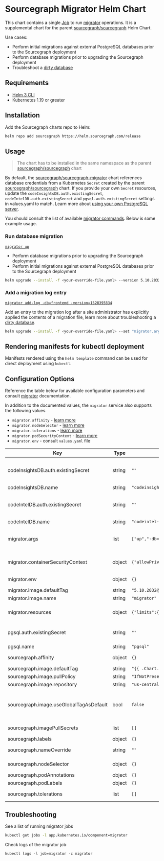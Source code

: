 <!--
  DO NOT EDIT README.md directly.
  README.md is automatically generated from README.md.gotmpl
-->

# Sourcegraph Migrator Helm Chart

This chart contains a single [Job] to run [migrator] operations. It is a supplemental chart for the parent [sourcegraph/sourcegraph] Helm Chart.

Use cases:

- Perform initial migrations against external PostgreSQL databases prior to the Sourcegraph deployment
- Perform database migrations prior to upgrading the Sourcegraph deployment
- Troubleshoot a [dirty database]

## Requirements

* [Helm 3 CLI](https://helm.sh/docs/intro/install/)
* Kubernetes 1.19 or greater

## Installation

Add the Sourcegraph charts repo to Helm:

```sh
helm repo add sourcegraph https://helm.sourcegraph.com/release
```

## Usage

> The chart has to be installed in the same namespace as the parent [sourcegraph/sourcegraph] chart

By default, the [sourcegraph/sourcegraph-migrator] chart references database credentials from a Kubernetes `Secret` created by the parent [sourcegraph/sourcegraph] chart. If you provide your own `Secret` resources, update the `codeInsightsDB.auth.existingSecret`, `codeIntelDB.auth.existingSecret` and `pgsql.auth.existingSecret` settings in values.yaml to match. Learn more about [using your own PostgreSQL server].

You should consult the list of available [migrator commands]. Below is some example usage.

### Run database migration

[`migrator up`](https://docs.sourcegraph.com/admin/how-to/manual_database_migrations#up)

- Perform database migrations prior to upgrading the Sourcegraph deployment
- Perform initial migrations against external PostgreSQL databases prior to the Sourcegraph deployment

```sh
helm upgrade --install -f <your-override-file.yaml> --version 5.10.2832 sg-migrator sourcegraph/sourcegraph-migrator
```

### Add a migration log entry

[`migrator add-log -db=frontend -version=1528395834`](https://docs.sourcegraph.com/admin/how-to/manual_database_migrations#add-log)

Add an entry to the migration log after a site administrator has explicitly applied the contents of a migration file, learn more about troubleshooting a [dirty database].

```sh
helm upgrade --install -f <your-override-file.yaml> --set "migrator.args={add-log,-db=frontend,-version=1528395834}" --version 5.10.2832 sg-migrator sourcegraph/sourcegraph-migrator
```

## Rendering manifests for kubectl deployment

Manifests rendered using the `helm template` command can be used for direct deployment using `kubectl`.

## Configuration Options

Reference the table below for available configuration parameters and consult [migrator] documentation.

In addition to the documented values, the `migrator` service also supports the following values

- `migrator.affinity` - [learn more](https://kubernetes.io/docs/concepts/scheduling-eviction/assign-pod-node/#affinity-and-anti-affinity)
- `migrator.nodeSelector` - [learn more](https://kubernetes.io/docs/concepts/scheduling-eviction/assign-pod-node/#nodeselector)
- `migrator.tolerations` - [learn more](https://kubernetes.io/docs/concepts/scheduling-eviction/taint-and-toleration/)
- `migrator.podSecurityContext` - [learn more](https://kubernetes.io/docs/tasks/configure-pod-container/security-context/#set-the-security-context-for-a-pod)
- `migrator.env` - consult `values.yaml` file

| Key | Type | Default | Description |
|-----|------|---------|-------------|
| codeInsightsDB.auth.existingSecret | string | `""` | Name of existing secret to use for codeinsights-db credentials This should match the setting in the sourcegraph chart values |
| codeInsightsDB.name | string | `"codeinsights-db"` |  |
| codeIntelDB.auth.existingSecret | string | `""` | Name of existing secret to use for codeintel-db credentials This should match the setting in the sourcegraph chart values |
| codeIntelDB.name | string | `"codeintel-db"` |  |
| migrator.args | list | `["up","-db=all"]` | Override default `migrator` container args Available commands can be found at https://docs.sourcegraph.com/admin/how-to/manual_database_migrations |
| migrator.containerSecurityContext | object | `{"allowPrivilegeEscalation":false,"readOnlyRootFilesystem":true,"runAsGroup":101,"runAsUser":100}` | Security context for the `migrator` container, learn more from the [Kubernetes documentation](https://kubernetes.io/docs/tasks/configure-pod-container/security-context/#set-the-security-context-for-a-container) |
| migrator.env | object | `{}` | Environment variables for the `migrator` container |
| migrator.image.defaultTag | string | `"5.10.2832@sha256:4b9b5913e30a246f98f537d7b9faeae25be2ff1119b7a8793135dc4d86278c2c"` | Docker image tag for the `migrator` image |
| migrator.image.name | string | `"migrator"` | Docker image name for the `migrator` image |
| migrator.resources | object | `{"limits":{"cpu":"500m","memory":"100M"},"requests":{"cpu":"100m","memory":"50M"}}` | Resource requests & limits for the `migrator` container, learn more from the [Kubernetes documentation](https://kubernetes.io/docs/concepts/configuration/manage-resources-containers/) |
| pgsql.auth.existingSecret | string | `""` | Name of existing secret to use for pgsql credentials This should match the setting in the sourcegraph chart values |
| pgsql.name | string | `"pgsql"` |  |
| sourcegraph.affinity | object | `{}` | Affinity, learn more from the [Kubernetes documentation](https://kubernetes.io/docs/concepts/scheduling-eviction/assign-pod-node/#affinity-and-anti-affinity) |
| sourcegraph.image.defaultTag | string | `"{{ .Chart.AppVersion }}"` | Global docker image tag |
| sourcegraph.image.pullPolicy | string | `"IfNotPresent"` | Global docker image pull policy |
| sourcegraph.image.repository | string | `"us-central1-docker.pkg.dev/sourcegraph-ci/rfc795-internal"` | Global docker image registry or prefix |
| sourcegraph.image.useGlobalTagAsDefault | bool | `false` | When set to true, sourcegraph.image.defaultTag is used as the default defaultTag for all services, instead of service-specific default defaultTags |
| sourcegraph.imagePullSecrets | list | `[]` | Mount named secrets containing docker credentials |
| sourcegraph.labels | object | `{}` | Add a global label to all resources |
| sourcegraph.nameOverride | string | `""` | Set a custom name for the app.kubernetes.io/name annotation |
| sourcegraph.nodeSelector | object | `{}` | NodeSelector, learn more from the [Kubernetes documentation](https://kubernetes.io/docs/concepts/configuration/assign-pod-node/#nodeselector) |
| sourcegraph.podAnnotations | object | `{}` | Add extra annotations to attach to all pods |
| sourcegraph.podLabels | object | `{}` | Add extra labels to attach to all pods |
| sourcegraph.tolerations | list | `[]` | Tolerations, learn more from the [Kubernetes documentation](https://kubernetes.io/docs/concepts/scheduling-eviction/taint-and-toleration/) |

## Troubleshooting

See a list of running migrator jobs

```sh
kubectl get jobs -l app.kubernetes.io/component=migrator
```

Check logs of the migrator job

```sb
kubectl logs -l job=migrator -c migrator
```

[sourcegraph/sourcegraph]: ../sourcegraph/
[sourcegraph/sourcegraph-migrator]: ./
[dirty database]: https://docs.sourcegraph.com/admin/how-to/dirty_database
[migrator]: https://docs.sourcegraph.com/admin/how-to/manual_database_migrations
[migrator commands]: https://docs.sourcegraph.com/admin/how-to/manual_database_migrations#commands
[job]: https://kubernetes.io/docs/concepts/workloads/controllers/job/
[add-log]: https://docs.sourcegraph.com/admin/how-to/manual_database_migrations#add-log
[using your own postgresql server]: https://docs.sourcegraph.com/admin/external_services/postgres#instructions
